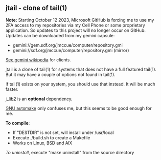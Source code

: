 ## jtail - clone of tail(1)

**Note:** Starting October 12 2023, Microsoft GitHub is forcing
me to use my 2FA access to my repositories via my Cell Phone
or some proprietary application.  So updates to this project
will no longer occur on GitHub.  Updates can be downloaded
from my gemini capsule:

* gemini://gem.sdf.org/jmccue/computer/repository.gmi
* gemini://sdf.org/jmccue/computer/repository.gmi (mirror)

[See gemini wikipedia](https://en.wikipedia.org/wiki/Gemini_(protocol)#Software) for clients.

jtail is a clone of tail(1) for systems that
does not have a full featured tail(1).
But it may have a couple of options not
found in tail(1).

If tail(1) exists on your system, you should use that instead.
It will be much faster.

[j\_lib2](https://github.com/jmcunx/j_lib2) is an **optional** dependency.

[GNU automake](https://en.wikipedia.org/wiki/Automake)
only confuses me, but this seems to be good enough for me.

**To compile:**
* If "DESTDIR" is not set, will install under /usr/local
* Execute ./build.sh to create a Makefile
* Works on Linux, BSD and AIX

_To uninstall_, execute
"make uninstall"
from the source directory
